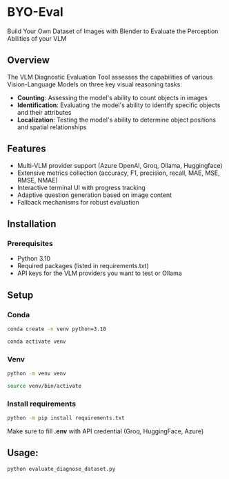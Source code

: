 # BYO-Eval

Build Your Own Dataset of Images with Blender to Evaluate the Perception Abilities of your VLM

## Overview

The VLM Diagnostic Evaluation Tool assesses the capabilities of various Vision-Language Models on three key visual reasoning tasks:
- **Counting**: Assessing the model's ability to count objects in images
- **Identification**: Evaluating the model's ability to identify specific objects and their attributes 
- **Localization**: Testing the model's ability to determine object positions and spatial relationships

## Features

- Multi-VLM provider support (Azure OpenAI, Groq, Ollama, Huggingface)
- Extensive metrics collection (accuracy, F1, precision, recall, MAE, MSE, RMSE, NMAE)
- Interactive terminal UI with progress tracking
- Adaptive question generation based on image content
- Fallback mechanisms for robust evaluation

## Installation

### Prerequisites

- Python 3.10
- Required packages (listed in requirements.txt)
- API keys for the VLM providers you want to test or Ollama

## Setup 
### Conda

```bash
conda create -n venv python=3.10 
```

```bash
conda activate venv
```
### Venv 

```bash
python -m venv venv
```

```bash
source venv/bin/activate 
```

### Install requirements 

```bash
python -m pip install requirements.txt
```

Make sure to fill **.env** with API credential (Groq, HuggingFace, Azure) 



## Usage:

```bash
python evaluate_diagnose_dataset.py
```

